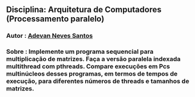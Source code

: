 ## Disciplina: Arquitetura de Computadores (Processamento paralelo)

### Autor : [Adevan Neves Santos](https://www.linkedin.com/in/adevan-neves-santos/)

### Sobre : Implemente um programa sequencial para multiplicação de matrizes. Faça a versão paralela indexada multithread com pthreads. Compare execuções em Pcs multinúcleos desses programas, em termos de tempos de execução, para diferentes números de threads e tamanhos de matrizes.

